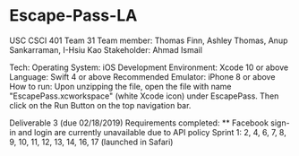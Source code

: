 # Escape-Pass-LA

USC CSCI 401
Team 31
Team member: Thomas Finn, Ashley Thomas, Anup Sankarraman, I-Hsiu Kao
Stakeholder: Ahmad Ismail

Tech:
  Operating System: iOS
  Development Environment: Xcode 10 or above
  Language: Swift 4 or above
  Recommended Emulator: iPhone 8 or above
How to run:
  Upon unzipping the file, open the file with name "EscapePass.xcworkspace" (white Xcode icon) under EscapePass. Then click on the Run Button on the top navigation bar.
  
Deliverable 3 (due 02/18/2019)
Requirements completed:
	** Facebook sign-in and login are currently unavailable due to API policy
	Sprint 1: 2, 4, 6, 7, 8, 9, 10, 11, 12, 13, 14, 16, 17 (launched in Safari)
	
